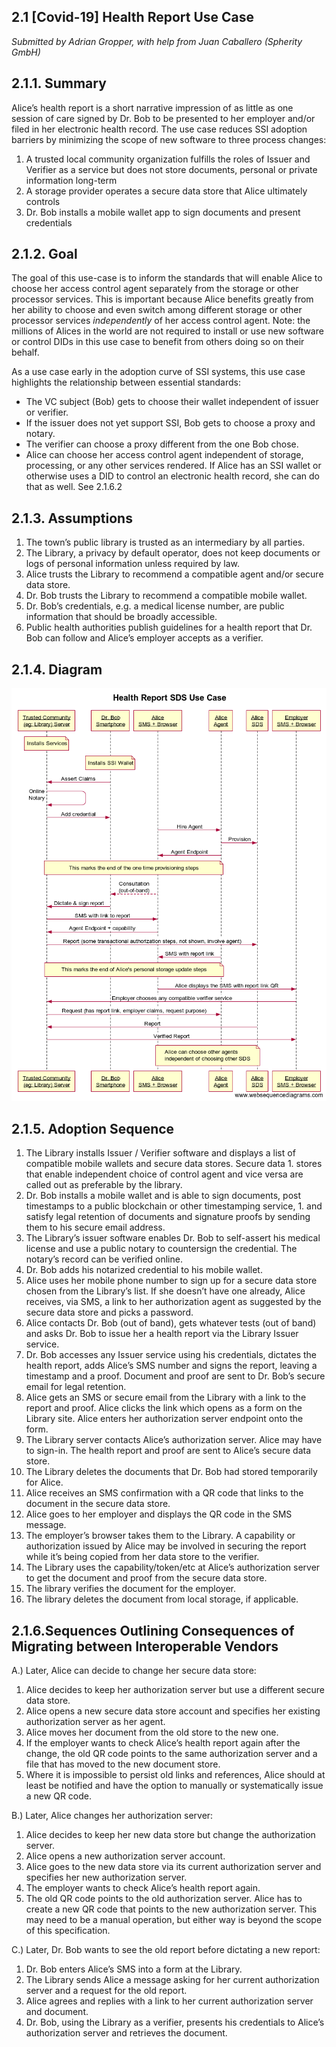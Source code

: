 ## ​2.1​ \[Covid-19\] Health Report Use Case

_Submitted by Adrian Gropper, with help from Juan Caballero (Spherity GmbH)_

## ​2.1.1.​ Summary
Alice’s health report is a short narrative impression of as little as one session of care signed by Dr. Bob to be presented to her employer and/or filed in her electronic health record. The use case reduces SSI adoption barriers by minimizing the scope of new software to three process changes:
1. A trusted local community organization fulfills the roles of Issuer and Verifier as a service but does not store documents, personal or private information long-term
1. A storage provider operates a secure data store that Alice ultimately controls
1. Dr. Bob installs a mobile wallet app to sign documents and present credentials

## ​2.1.2.​ Goal
The goal of this use-case is to inform the standards that will enable Alice to choose her access control agent separately from the storage or other processor services. This is important because Alice benefits greatly from her ability to choose and even switch among different storage or other processor services *independently* of her access control agent. Note: the millions of Alices in the world are not required to install or use new software or control DIDs in this use case to benefit from others doing so on their behalf.

As a use case early in the adoption curve of SSI systems, this use case highlights the relationship between essential standards:
* The VC subject (Bob) gets to choose their wallet independent of issuer or verifier.
* If the issuer does not yet support SSI, Bob gets to choose a proxy and notary.
* The verifier can choose a proxy different from the one Bob chose.
* Alice can choose her access control agent independent of storage, processing, or any other services rendered. If Alice has an SSI wallet or otherwise uses a DID to control an electronic health record, she can do that as well. See 2.1.6.2

## ​2.1.3.​ Assumptions
1. The town’s public library is trusted as an intermediary by all parties.
1. The Library, a privacy by default operator, does not keep documents or logs of personal information unless required by law.
1. Alice trusts the Library to recommend a compatible agent and/or secure data store.
1. Dr. Bob trusts the Library to recommend a compatible mobile wallet.
1. Dr. Bob’s credentials, e.g. a medical license number, are public information that should be broadly accessible.
1. Public health authorities publish guidelines for a health report that Dr. Bob can follow and Alice’s employer accepts as a verifier.

## ​2.1.4.​ Diagram
![](diagrams/Health_Report_Use_Case.png)

## ​2.1.5.​ Adoption Sequence

1. The Library installs Issuer / Verifier software and displays a list of compatible mobile wallets and secure data stores. Secure data 1. stores that enable independent choice of control agent and vice versa are called out as preferable by the library.
1. Dr. Bob installs a mobile wallet and is able to sign documents, post timestamps to a public blockchain or other timestamping service, 1. and satisfy legal retention of documents and signature proofs by sending them to his secure email address. 
1. The Library’s issuer software enables Dr. Bob to self-assert his medical license and use a public notary to countersign the credential. The notary’s record can be verified online.
1. Dr. Bob adds his notarized credential to his mobile wallet.
1. Alice uses her mobile phone number to sign up for a secure data store chosen from the Library’s list. If she doesn’t have one already, Alice receives, via SMS, a link to her authorization agent as suggested by the secure data store and picks a password.
1. Alice contacts Dr. Bob (out of band), gets whatever tests (out of band) and asks Dr. Bob to issue her a health report via the Library Issuer service. 
1. Dr. Bob accesses any Issuer service using his credentials, dictates the health report, adds Alice’s SMS number and signs the report, leaving a timestamp and a proof. Document and proof are sent to Dr. Bob’s secure email for legal retention.
1. Alice gets an SMS or secure email from the Library with a link to the report and proof. Alice clicks the link which opens as a form on the Library site. Alice enters her authorization server endpoint onto the form.
1. The Library server contacts Alice’s authorization server. Alice may have to sign-in. The health report and proof are sent to Alice’s secure data store.
1. The Library deletes the documents that Dr. Bob had stored temporarily for Alice.
1. Alice receives an SMS confirmation with a QR code that links to the document in the secure data store.
1. Alice goes to her employer and displays the QR code in the SMS message. 
1. The employer’s browser takes them to the Library. A capability or authorization issued by Alice may be involved in securing the report while it’s being copied from her data store to the verifier. 
1. The Library uses the capability/token/etc at Alice’s authorization server to get the document and proof from the secure data store.
1. The library verifies the document for the employer.
1. The library deletes the document from local storage, if applicable.

## ​2.1.6.​ Sequences Outlining Consequences of Migrating between Interoperable Vendors

A.) Later, Alice can decide to change her secure data store:
1. Alice decides to keep her authorization server but use a different secure data store.
1. Alice opens a new secure data store account and specifies her existing authorization server as her agent.
1. Alice moves her document from the old store to the new one.
1. If the employer wants to check Alice’s health report again after the change, the old QR code points to the same authorization server and a file that has moved to the new document store.
1. Where it is impossible to persist old links and references, Alice should at least be notified and have the option to manually or systematically issue a new QR code.

B.) Later, Alice changes her authorization server:
1. Alice decides to keep her new data store but change the authorization server.
1. Alice opens a new authorization server account. 
1. Alice goes to the new data store via its current authorization server and specifies her new authorization server. 
1. The employer wants to check Alice’s health report again. 
1. The old QR code points to the old authorization server. Alice has to create a new QR code that points to the new authorization server. This may need to be a manual operation, but either way is beyond the scope of this specification.

C.) Later, Dr. Bob wants to see the old report before dictating a new report:
1. Dr. Bob enters Alice’s SMS into a form at the Library.
1. The Library sends Alice a message asking for her current authorization server and a request for the old report.
1. Alice agrees and replies with a link to her current authorization server and document.
1. Dr. Bob, using the Library as a verifier, presents his credentials to Alice’s authorization server and retrieves the document. 

